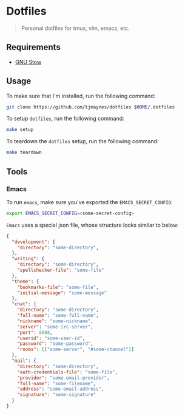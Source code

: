 # Dotfiles

> Personal dotfiles for tmux, vim, emacs, etc.

## Requirements

- [GNU Stow]()

## Usage
To make sure that I'm installed, run the following command:
```bash
git clone https://github.com/tjmaynes/dotfiles $HOME/.dotfiles
``` 

To setup `dotfiles`, run the following command:
```bash
make setup
```

To teardown the `dotfiles` setup, run the following command:
```bash
make teardown
```

## Tools

### Emacs
To run `emacs`, make sure you've exported the `EMACS_SECRET_CONFIG`:
```bash
export EMACS_SECRET_CONFIG=<some-secret-config>
```

`Emacs` uses a special json file, whose structure looks similar to below:
```json
{
  "development": {
    "directory": "some-directory",
  },
  "writing": {
    "directory": "some-directory",
    "spellchecker-file": "some-file"
  },
  "theme": {
    "bookmarks-file": "some-file",
    "initial-message": "some-message"
  },
  "chat": {
    "directory": "some-directory",
    "full-name": "some-full-name",
    "nickname": "some-nickname",
    "server": "some-irc-server",
    "port": 8888,
    "userid": "some-user-id",
    "password": "some-password",
    "rooms": [["some-server", "#some-channel"]]
  },
  "mail": {
    "directory": "some-directory",
    "auth-credentials-file": "some-file",
    "provider": "some-email-provider",
    "full-name": "some-filename",
    "address": "some-email-address",
    "signature": "some-signature"
  }
}
```
